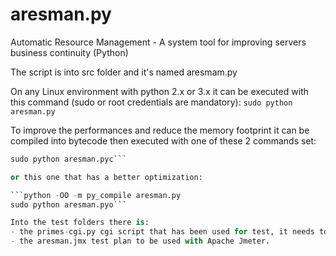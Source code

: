 # aresman.py
Automatic Resource Management - A system tool for improving servers business continuity (Python)


The script is into src folder and it's named aresmam.py

On any Linux environment with python 2.x or 3.x it can be executed with this 
command (sudo or root credentials are mandatory):
```sudo python aresman.py```

To improve the performances and reduce the memory footprint it can be compiled
into bytecode then executed with one of these 2 commands set:

```python -m py_compile aresman.py
sudo python aresman.pyc```

or this one that has a better optimization:

```python -OO -m py_compile aresman.py
sudo python aresman.pyo```

Into the test folders there is:
- the primes-cgi.py cgi script that has been used for test, it needs to be copied into the Apache HTTPD cgi-bin folder;
- the aresman.jmx test plan to be used with Apache Jmeter.
